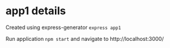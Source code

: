 # app1 details

Created using express-generator `express app1`

Run application `npm start` and navigate to http://localhost:3000/
